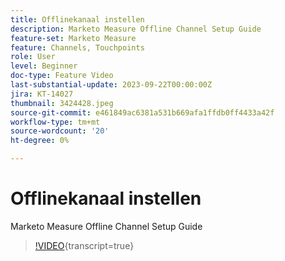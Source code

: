 ```yaml
---
title: Offlinekanaal instellen
description: Marketo Measure Offline Channel Setup Guide
feature-set: Marketo Measure
feature: Channels, Touchpoints
role: User
level: Beginner
doc-type: Feature Video
last-substantial-update: 2023-09-22T00:00:00Z
jira: KT-14027
thumbnail: 3424428.jpeg
source-git-commit: e461849ac6381a531b669afa1ffdb0ff4433a42f
workflow-type: tm+mt
source-wordcount: '20'
ht-degree: 0%

---
```



# Offlinekanaal instellen

Marketo Measure Offline Channel Setup Guide

>[!VIDEO](https://video.tv.adobe.com/v/3454619/?learn=on&captions=dut){transcript=true}
